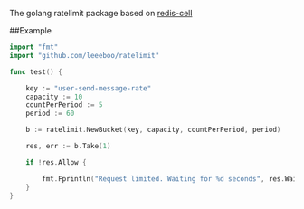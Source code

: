 The golang ratelimit package based on [redis-cell](https://github.com/brandur/redis-cell)

##Example

```go
import "fmt"
import "github.com/leeeboo/ratelimit"

func test() {

    key := "user-send-message-rate"
    capacity := 10
    countPerPeriod := 5
    period := 60

    b := ratelimit.NewBucket(key, capacity, countPerPeriod, period)

    res, err := b.Take(1)

    if !res.Allow {

        fmt.Fprintln("Request limited. Waiting for %d seconds", res.WaitSecond)
    }
}
```
